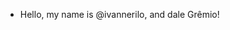 - Hello, my name is @ivannerilo, and dale Grêmio!

<!---
ivannerilo/ivannerilo is a ✨ special ✨ repository because its `README.md` (this file) appears on your GitHub profile.
You can click the Preview link to take a look at your changes.
--->

